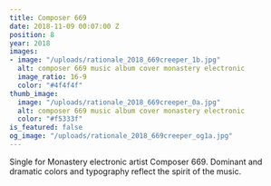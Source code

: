 ```yaml
---
title: Composer 669
date: 2018-11-09 00:07:00 Z
position: 8
year: 2018
images:
- image: "/uploads/rationale_2018_669creeper_1b.jpg"
  alt: composer 669 music album cover monastery electronic
  image_ratio: 16-9
  color: "#4f4f4f"
thumb_image:
  image: "/uploads/rationale_2018_669creeper_0a.jpg"
  alt: composer 669 music album cover monastery electronic
  color: "#f5333f"
is_featured: false
og_image: "/uploads/rationale_2018_669creeper_og1a.jpg"
---
```


Single for Monastery electronic artist Composer 669. Dominant and dramatic colors and typography reflect the spirit of the music.